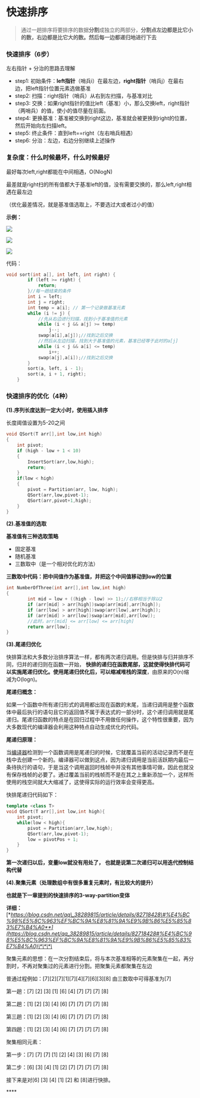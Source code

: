 # 快速排序

> 通过一趟排序将要排序的数据**分割**成独立的两部分，**分割点左边都是比它小的数，右边都是比它大的数。然后每一边都递归地进行下去**

### **快速排序（6步）**

左右指针 + 分治的思路去理解

* step1: 初始条件：**left指针**（哨兵i）在最左边，**right指针**（哨兵j）在最右边，把left指针位置元素选做基准
* step2: 扫描：right指针（哨兵）从右到左扫描，与基准对比
* step3: 交换：如果right指针的值比left（基准）小，那么交换left，right指针（两哨兵）的值，使小的值尽量在前面。
* step4: 更换基准：基准被交换到right这边，基准就会被更换到right的位置，然后开始向左扫描left。
* step5: 终止条件：直到left==right（左右哨兵相遇）
* step6: 分治：左边，右边分别继续上述操作

### **复杂度：什么时候最坏，什么时候最好**

最好每次left,right都能在中间相遇，O\(NlogN\)

最差就是right扫的所有值都大于基准left的值，没有需要交换的，那么left,right相遇在最左边

（优化最差情况，就是基准值选取上，不要选过大或者过小的值）

**示例：**

![](../../.gitbook/assets/quicksort_1.png)

![](../../.gitbook/assets/quicksort_2.png)

![](../../.gitbook/assets/quicksort_3.png)

代码：

```cpp
void sort(int a[], int left, int right) {
        if (left >= right) {
            return;
        }//每一趟结束的条件
        int i = left;
        int j = right;
        int temp = a[i]; // 第一个记录做基准元素
        while (i != j) { 
            //先从右边进行扫描，找到小于基准值的元素
            while (i < j && a[j] >= temp)
                j--;
            swap(a[i],a[j]);//找到之后交换
            //然后从左边扫描，找到大于基准值的元素，基准已经等于此时的a[j]
            while (i < j && a[i] <= temp)
                i++;
            swap(a[j],a[i]);//找到之后交换
        }
        sort(a, left, i - 1);
        sort(a, i + 1, right);
    }
```

### **快速排序的优化（4种）**

**\(1\).序列长度达到一定大小时，使用插入排序**

长度阈值设置为5-20之间

```cpp
void QSort(T arr[],int low,int high)
{
    int pivot;
    if (high - low + 1 < 10)
    {
        InsertSort(arr,low,high);
        return;
    }
    if(low < high)
    {
        pivot = Partition(arr, low, high);
        QSort(arr,low,pivot-1);
        QSort(arr,pivot+1,high);
    }
}
```

  
**\(2\).基准值的选取**

**基准值有三种选取策略**

* 固定基准
* 随机基准
* 三数取中（是一个相对优化的方法）

**三数取中代码：把中间值作为基准值，并把这个中间值移动到low的位置**

```cpp
int NumberOfThree(int arr[],int low,int high)
{
		int mid = low + ((high - low) >> 1);//右移相当于除以2
		if (arr[mid] > arr[high])swap(arr[mid],arr[high]);
		if (arr[low] > arr[high])swap(arr[low],arr[high]);
		if (arr[mid] > arr[low])swap(arr[mid],arr[low]);
		//此时，arr[mid] <= arr[low] <= arr[high]
		return arr[low];
}
```

**\(3\).尾递归优化**

快排算法和大多数分治排序算法一样，都有两次递归调用。但是快排与归并排序不同，归并的递归则在函数一开始， **快排的递归在函数尾部，这就使得快排代码可以实施尾递归优化。使用尾递归优化后，可以缩减堆栈的深度**，由原来的O\(n\)缩减为O\(logn\)。

**尾递归概念：**

如果一个函数中所有递归形式的调用都出现在函数的末尾，当递归调用是整个函数体中最后执行的语句且它的返回值不属于表达式的一部分时，这个递归调用就是尾递归。尾递归函数的特点是在回归过程中不用做任何操作，这个特性很重要，因为大多数现代的编译器会利用这种特点自动生成优化的代码。

**尾递归原理：**

当[编译器](https://baike.baidu.com/item/%E7%BC%96%E8%AF%91%E5%99%A8)检测到一个函数调用是尾递归的时候，它就覆盖当前的活动记录而不是在栈中去创建一个新的。编译器可以做到这点，因为递归调用是当前活跃期内最后一条待执行的语句，于是当这个调用返回时栈帧中并没有其他事情可做，因此也就没有保存栈帧的必要了。通过覆盖当前的栈帧而不是在其之上重新添加一个，这样所使用的栈空间就大大缩减了，这使得实际的运行效率会变得更高。

快排尾递归代码如下：

```cpp
template <class T>
void QSort(T arr[],int low,int high){
    int pivot;
    while(low < high){
        pivot = Partition(arr,low,high);       
        QSort(arr,low,pivot-1);        
        low = pivotPos + 1;    
    }
}
```

**第一次递归以后，变量low就没有用处了， 也就是说第二次递归可以用迭代控制结构代替**

  
**\(4\).聚集元素（处理数组中有很多重复元素时，有比较大的提升）**

**也就是下一章提到的快速排序的3-way-partition变体**

**详细：**[**https://blog.csdn.net/qq\_38289815/article/details/82718428\#%E4%BC%98%E5%8C%963%EF%BC%9A%E8%81%9A%E9%9B%86%E5%85%83%E7%B4%A0**](https://blog.csdn.net/qq_38289815/article/details/82718428#%E4%BC%98%E5%8C%963%EF%BC%9A%E8%81%9A%E9%9B%86%E5%85%83%E7%B4%A0)\*\*\*\*

聚集元素的思想：在一次分割结束后，将与本次基准相等的元素聚集在一起，再分割时，不再对聚集过的元素进行分割。把聚集元素都聚集在左边

普通过程例如：\[7\]\[2\]\[7\]\[1\]\[7\]\[4\]\[7\]\[6\]\[3\]\[8\] 由三数取中可得基准为\[7\]

第一趟：\[7\] \[2\] \[3\] \[1\] \[6\] \[4\] \[7\] \[7\] \[7\] \[8\]

第二趟：\[1\] \[2\] \[3\] \[4\] \[6\] \[7\] \[7\] \[7\] \[7\] \[8\]

第三趟：\[1\] \[2\] \[3\] \[4\] \[6\] \[7\] \[7\] \[7\] \[7\] \[8\]

第四趟：\[1\] \[2\] \[3\] \[4\] \[6\] \[7\] \[7\] \[7\] \[7\] \[8\]

聚集相同元素：

第一步：\[7\] \[7\] \[7\] \[1\] \[2\] \[4\] \[3\] \[6\] \[7\] \[8\]

第二步：\[6\] \[3\] \[4\] \[1\] \[2\] \[7\] \[7\] \[7\] \[7\] \[8\]

接下来是对\[6\] \[3\] \[4\] \[1\] \[2\] 和 \[8\]进行快排。

\*\*\*\*

